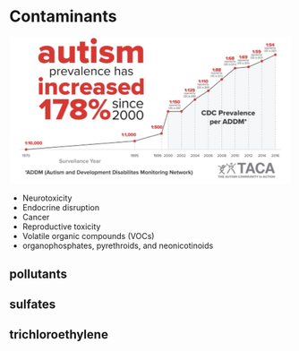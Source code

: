 # Contaminants

![placenta](<static/autism increase.jpg>)

- Neurotoxicity
- Endocrine disruption
- Cancer
- Reproductive toxicity
- Volatile organic compounds (VOCs)
- organophosphates, pyrethroids, and neonicotinoids

## pollutants

## sulfates

## trichloroethylene
